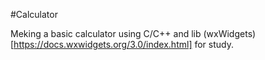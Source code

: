 #Calculator 

Meking a basic calculator using C/C++ and lib (wxWidgets)[https://docs.wxwidgets.org/3.0/index.html] for study. 